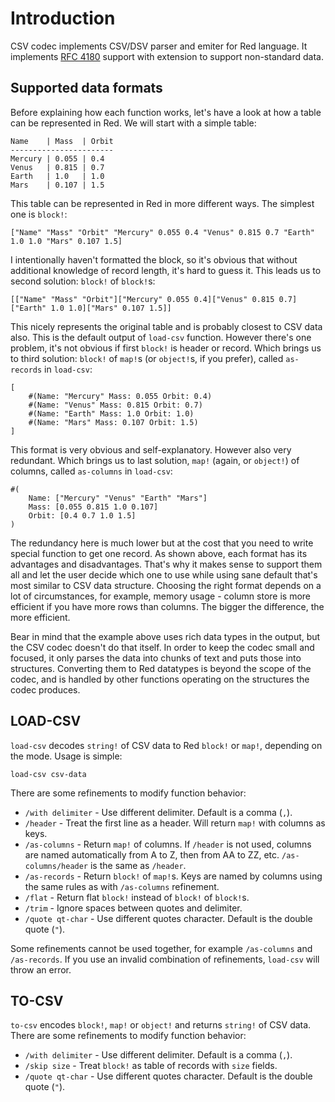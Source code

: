 # Introduction
CSV codec implements CSV/DSV parser and emiter for Red language. It implements
[RFC 4180](https://tools.ietf.org/html/rfc4180) support with extension to support non-standard data.

## Supported data formats
Before explaining how each function works, let's have a look at how a table
can be represented in Red. We will start with a simple table:

```
Name    | Mass  | Orbit
-----------------------
Mercury | 0.055 | 0.4
Venus   | 0.815 | 0.7
Earth   | 1.0   | 1.0
Mars    | 0.107 | 1.5
```

This table can be represented in Red in more different ways. The simplest one
is `block!`:

```
["Name" "Mass" "Orbit" "Mercury" 0.055 0.4 "Venus" 0.815 0.7 "Earth" 1.0 1.0 "Mars" 0.107 1.5]
```

I intentionally haven't formatted the block, so it's obvious that without
additional knowledge of record length, it's hard to guess it. This leads us to
second solution: `block!` of `block!`s:

```
[["Name" "Mass" "Orbit"]["Mercury" 0.055 0.4]["Venus" 0.815 0.7]["Earth" 1.0 1.0]["Mars" 0.107 1.5]]
```

This nicely represents the original table and is probably closest to CSV data also.
This is the default output of `load-csv` function. However there's one problem,
it's not obvious if first `block!` is header or record. Which brings us to
third solution: `block!` of `map!`s (or `object!`s, if you prefer), called `as-records`
in `load-csv`:

```
[
	#(Name: "Mercury" Mass: 0.055 Orbit: 0.4)
	#(Name: "Venus" Mass: 0.815 Orbit: 0.7)
	#(Name: "Earth" Mass: 1.0 Orbit: 1.0)
	#(Name: "Mars" Mass: 0.107 Orbit: 1.5)
]
```

This format is very obvious and self-explanatory. However also very redundant.
Which brings us to last solution, `map!` (again, or `object!`) of columns,
called `as-columns` in `load-csv`:

```
#(
	Name: ["Mercury" "Venus" "Earth" "Mars"]
	Mass: [0.055 0.815 1.0 0.107]
	Orbit: [0.4 0.7 1.0 1.5]
)
```

The redundancy here is much lower but at the cost that you need to write
special function to get one record.
As shown above, each format has its advantages and disadvantages. That's why
it makes sense to support them all and let the user decide which one to use
while using sane default that's most similar to CSV data structure. Choosing
the right format depends on a lot of circumstances, for example, memory usage -
column store is more efficient if you have more rows than columns. The bigger
the difference, the more efficient.

Bear in mind that the example above uses rich data types in the output, but the CSV
codec doesn't do that itself. In order to keep the codec small and focused, it only
parses the data into chunks of text and puts those into structures. Converting them
to Red datatypes is beyond the scope of the codec, and is handled by other functions
operating on the structures the codec produces.

## LOAD-CSV

`load-csv` decodes `string!` of CSV data to Red `block!` or `map!`, depending on
the mode. Usage is simple:

	load-csv csv-data

There are some refinements to modify function behavior:
* `/with delimiter` - Use different delimiter. Default is a comma (`,`).
* `/header` - Treat the first line as a header. Will return `map!` with columns as keys.
* `/as-columns` - Return `map!` of columns. If `/header` is not used, columns are named
automatically from A to Z, then from AA to ZZ, etc. `/as-columns/header` is the same as
`/header`.
* `/as-records` - Return `block!` of `map!`s. Keys are named by columns using the same
rules as with `/as-columns` refinement.
* `/flat` - Return flat `block!` instead of `block!` of `block!`s.
* `/trim` - Ignore spaces between quotes and delimiter.
* `/quote qt-char` - Use different quotes character. Default is the double quote (`"`). 

Some refinements cannot be used together, for example `/as-columns` and `/as-records`. If you
use an invalid combination of refinements, `load-csv` will throw an error.

## TO-CSV

`to-csv` encodes `block!`, `map!` or `object!` and returns `string!` of CSV data.
There are some refinements to modify function behavior:

* `/with delimiter` - Use different delimiter. Default is a comma (`,`).
* `/skip size` - Treat `block!` as table of records with `size` fields.
* `/quote qt-char` - Use different quotes character. Default is the double quote (`"`).